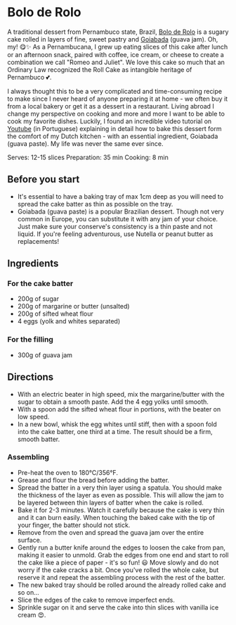 # Bolo de Rolo

A traditional dessert from Pernambuco state, Brazil, [Bolo de Rolo](https://en.wikipedia.org/wiki/Bolo_de_rolo) is a sugary cake rolled in layers of fine, sweet pastry and [Goiabada](https://en.wikipedia.org/wiki/Goiabada) (guava jam). Oh, my! 😋✨ As a Pernambucana, I grew up eating slices of this cake after lunch or an afternoon snack, paired with coffee, ice cream, or cheese to create a combination we call "Romeo and Juliet". We love this cake so much that an Ordinary Law recognized the Roll Cake as intangible heritage of Pernambuco 💕.

I always thought this to be a very complicated and time-consuming recipe to make since I never heard of anyone preparing it at home - we often buy it from a local bakery or get it as a dessert in a restaurant. Living abroad I change my perspective on cooking and more and more I want to be able to cook my favorite dishes. Luckily, I found an incredible video tutorial on [Youtube](https://youtu.be/vbAjhGzXakM) (in Portuguese) explaining in detail how to bake this dessert form the comfort of my Dutch kitchen - with an essential ingredient, Goiabada (guava paste). My life was never the same ever since.

Serves: 12-15 slices
Preparation: 35 min
Cooking: 8 min

## Before you start
- It's essential to have a baking tray of max 1cm deep as you will need to spread the cake batter as thin as possible on the tray.
- Goiabada (guava paste) is a popular Brazilian dessert. Though not very common in Europe, you can substitute it with any jam of your choice. Just make sure your conserve's consistency is a thin paste and not liquid. If you're feeling adventurous, use Nutella or peanut butter as replacements!

## Ingredients
### For the cake batter
- 200g of sugar
- 200g of margarine or butter (unsalted)
- 200g of sifted wheat flour
- 4 eggs (yolk and whites separated)

### For the filling
- 300g of guava jam

## Directions
- With an electric beater in high speed, mix the margarine/butter with the sugar to obtain a smooth paste. Add the 4 egg yolks until smooth.
- With a spoon add the sifted wheat flour in portions, with the beater on low speed.
- In a new bowl, whisk the egg whites until stiff, then with a spoon fold into the cake batter, one third at a time. The result should be a firm, smooth batter.

### Assembling
- Pre-heat the oven to 180°C/356°F.
- Grease and flour the bread before adding the batter.
- Spread the batter in a very thin layer using a spatula. You should make the thickness of the layer as even as possible. This will allow the jam to be layered between thin layers of batter when the cake is rolled.
- Bake it for 2-3 minutes. Watch it carefully because the cake is very thin and it can burn easily. When touching the baked cake with the tip of your finger, the batter should not stick.
- Remove from the oven and spread the guava jam over the entire surface.
- Gently run a butter knife around the edges to loosen the cake from pan, making it easier to unmold. Grab the edges from one end and start to roll the cake like a piece of paper - it's so fun! 😃 Move slowly and do not worry if the cake cracks a bit. Once you've rolled the whole cake, but reserve it and repeat the assembling process with the rest of the batter.
- The new baked tray should be rolled around the already rolled cake and so on...
- Slice the edges of the cake to remove imperfect ends.
- Sprinkle sugar on it and serve the cake into thin slices with vanilla ice cream 😍.
